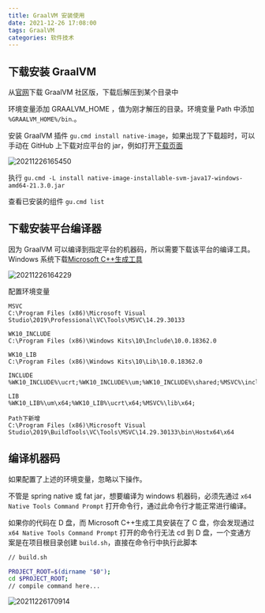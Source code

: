 ```yaml
---
title: GraalVM 安装使用
date: 2021-12-26 17:08:00
tags: GraalVM
categories: 软件技术
---
```


## 下载安装 GraalVM

从[官网](https://www.graalvm.org/downloads/)下载 GraalVM 社区版，下载后解压到某个目录中

环境变量添加 GRAALVM_HOME ，值为刚才解压的目录。环境变量 Path 中添加 `%GRAALVM_HOME%/bin`.。

安装 GraalVM 插件 `gu.cmd install native-image`，如果出现了下载超时，可以手动在 GitHub 上下载对应平台的 jar，例如打开[下载页面](https://github.com/graalvm/graalvm-ce-builds/releases/tag/vm-21.3.0)

![20211226165450](https://gcore.jsdelivr.net/gh/Nayacco/cdn@master/blog/20211226165450.png)

执行 `gu.cmd -L install native-image-installable-svm-java17-windows-amd64-21.3.0.jar`

查看已安装的组件 `gu.cmd list`

## 下载安装平台编译器

因为 GraalVM 可以编译到指定平台的机器码，所以需要下载该平台的编译工具。Windows 系统下载[Microsoft C++生成工具](https://visualstudio.microsoft.com/zh-hans/visual-cpp-build-tools/)

![20211226164229](https://gcore.jsdelivr.net/gh/Nayacco/cdn@master/blog/20211226164229.png)

配置环境变量

```text
MSVC
C:\Program Files (x86)\Microsoft Visual Studio\2019\Professional\VC\Tools\MSVC\14.29.30133

WK10_INCLUDE
C:\Program Files (x86)\Windows Kits\10\Include\10.0.18362.0

WK10_LIB
C:\Program Files (x86)\Windows Kits\10\Lib\10.0.18362.0

INCLUDE
%WK10_INCLUDE%\ucrt;%WK10_INCLUDE%\um;%WK10_INCLUDE%\shared;%MSVC%\include;

LIB
%WK10_LIB%\um\x64;%WK10_LIB%\ucrt\x64;%MSVC%\lib\x64;

Path下新增
C:\Program Files (x86)\Microsoft Visual Studio\2019\BuildTools\VC\Tools\MSVC\14.29.30133\bin\Hostx64\x64
```

## 编译机器码

如果配置了上述的环境变量，忽略以下操作。

不管是 spring native 或 fat jar，想要编译为 windows 机器码，必须先通过 `x64 Native Tools Command Prompt` 打开命令行，通过此命令行才能正常进行编译。

如果你的代码在 D 盘，而 Microsoft C++生成工具安装在了 C 盘，你会发现通过 `x64 Native Tools Command Prompt` 打开的命令行无法 cd 到 D 盘，一个变通方案是在项目根目录创建 `build.sh`，直接在命令行中执行此脚本

```bash
// build.sh

PROJECT_ROOT=$(dirname "$0");
cd $PROJECT_ROOT;
// compile command here...
```

![20211226170914](https://gcore.jsdelivr.net/gh/Nayacco/cdn@master/blog/20211226170914.png)

